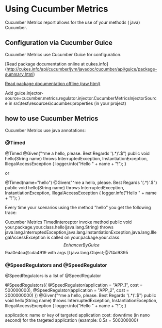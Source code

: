 # Using Cucumber Metrics

Cucumber Metrics report allows for the use of your methods ( java) Cucumber.

## Configuration via Cucumber Guice

Cucumber Metrics use Cucumber Guice for configuration.

[Read package documentation online at cukes.info]
(http://cukes.info/api/cucumber/jvm/javadoc/cucumber/api/guice/package-summary.html) 

[Read package documentation offline (raw html)](src/main/java/cucumber/api/guice/package.html)

Add guice.injector-source=cucumber.metrics.regulator.injector.CucumberMetricsInjectorSource in src\test\resources\cucumber.properties (in your project)

## how to use Cucumber Metrics

Cucumber Metrics use java annotations:

### @Timed

@Timed
@Given("^me a hello, please. Best Regards '(.*)'.$")
public void hello(String name) throws InterruptedException, InstantiationException, IllegalAccessException {
    logger.info("Hello " + name + "!");
}

or

@Timed(name="hello")
@Given("^me a hello, please. Best Regards '(.*)'.$")
public void hello(String name) throws InterruptedException, InstantiationException, IllegalAccessException {
    logger.info("Hello " + name + "!");
}

Every time your scenarios using the method "hello" you get the following trace:

Cucumber Metrics TimedInterceptor invoke method public void your.package.your.class.hello(java.lang.String) throws java.lang.InterruptedException,java.lang.InstantiationException,java.lang.IllegalAccessException is called on your.package.your.class$$EnhancerByGuice$$9aa0e4ca@cda4919 with args [Ljava.lang.Object;@7f4d9395

### @SpeedRegulators and @SpeedRegulator

@SpeedRegulators is a list of @SpeedRegulator

@SpeedRegulators({ @SpeedRegulator(application = "APP_1", cost = 500000000), @SpeedRegulator(application = "APP_2", cost = 2000000000) })
@Given("^me a hello, please. Best Regards '(.*)'.$")
public void hello(String name) throws InterruptedException, InstantiationException, IllegalAccessException {
    logger.info("Hello " + name + "!");
}

application: name or key of targeted application
cost: downtime (in nano second) for the targeted application (example: 0.5s = 500000000)